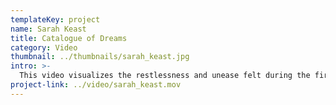 ```yaml
---
templateKey: project
name: Sarah Keast
title: Catalogue of Dreams
category: Video
thumbnail: ../thumbnails/sarah_keast.jpg
intro: >-
  This video visualizes the restlessness and unease felt during the first night of my sleep analysis for the Catalogue of Dreams project.
project-link: ../video/sarah_keast.mov
---
```

